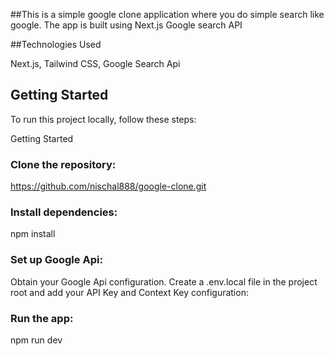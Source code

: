

##This is a simple google clone application where you do simple search like google. The app is built using Next.js Google search API

##Technologies Used

Next.js, Tailwind CSS, Google Search Api


## Getting Started


To run this project locally, follow these steps:

Getting Started

### Clone the repository:

 https://github.com/nischal888/google-clone.git


### Install dependencies:

npm install

### Set up Google Api:

Obtain your Google Api configuration.
Create a .env.local file in the project root and add your API Key and Context Key configuration:

### Run the app:

npm run dev 



